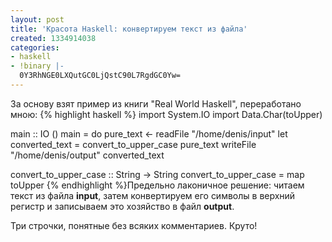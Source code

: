 ```yaml
---
layout: post
title: 'Красота Haskell: конвертируем текст из файла'
created: 1334914038
categories:
- haskell
- !binary |-
  0Y3RhNGE0LXQutGC0LjQstC90L7RgdGC0Yw=
---
```

За основу взят пример из книги "Real World Haskell", переработано мною:
{% highlight haskell %}
import System.IO
import Data.Char(toUpper)

main :: IO ()
main = do
       pure_text <- readFile "/home/denis/input"
       let converted_text = convert_to_upper_case pure_text
       writeFile "/home/denis/output" converted_text

convert_to_upper_case :: String -> String
convert_to_upper_case = map toUpper
{% endhighlight %}Предельно лаконичное решение: читаем текст из файла **input**, затем конвертируем его символы в верхний регистр и записываем это хозяйство в файл **output**.

Три строчки, понятные без всяких комментариев. Круто!
